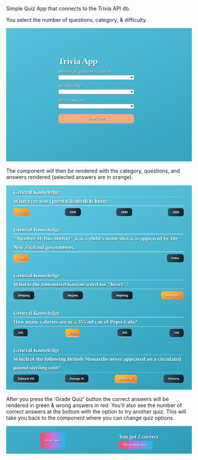 Simple Quiz App that connects to the Trivia API db.

You select the number of questions, category, & difficulty.

![alt text](./src/images/home.png)

The <Quiz /> component will then be rendered with the category, questions, 
and answers rendered (selected answers are in orange).

![alt text](./src/images/quiz.png)

After you press the 'Grade Quiz' button the correct answers will be rendered
in green & wrong answers in red. You'll also see the number of correct
answers at the bottom with the option to try another quiz. This will take
you back to the <HomePage /> component where you can change quiz options.

![alt text](./src/images/tryAgain.png)